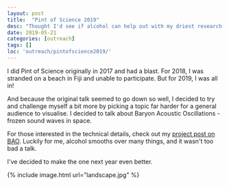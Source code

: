 ```yaml
---
layout: post
title:  "Pint of Science 2019"
desc: "Thought I'd see if alcohol can help out with my driest research topic!"
date: 2019-05-21
categories: [outreach]
tags: []
loc: 'outreach/pintofscience2019/'
---
```


I did Pint of Science originally in 2017 and had a blast. For 2018, I was 
stranded on a beach in Fiji and unable to participate. But for 2019, I 
was all in!

And because the original talk seemed to go down so well, I decided to
try and challenge myself a bit more by picking a topic far harder
for a general audience to visualise. I decided to talk about
Baryon Acoustic Oscillations - frozen sound waves in space. 

For those interested in the technical details, check out
my [project post on BAO](https://cosmiccoding.com.au/project/2015/10/20/bao.html). Luckily for me,
alcohol smooths over many things, and it wasn't too bad a talk.

I've decided to make the one next year even better.

{% include image.html url="landscape.jpg"  %}
